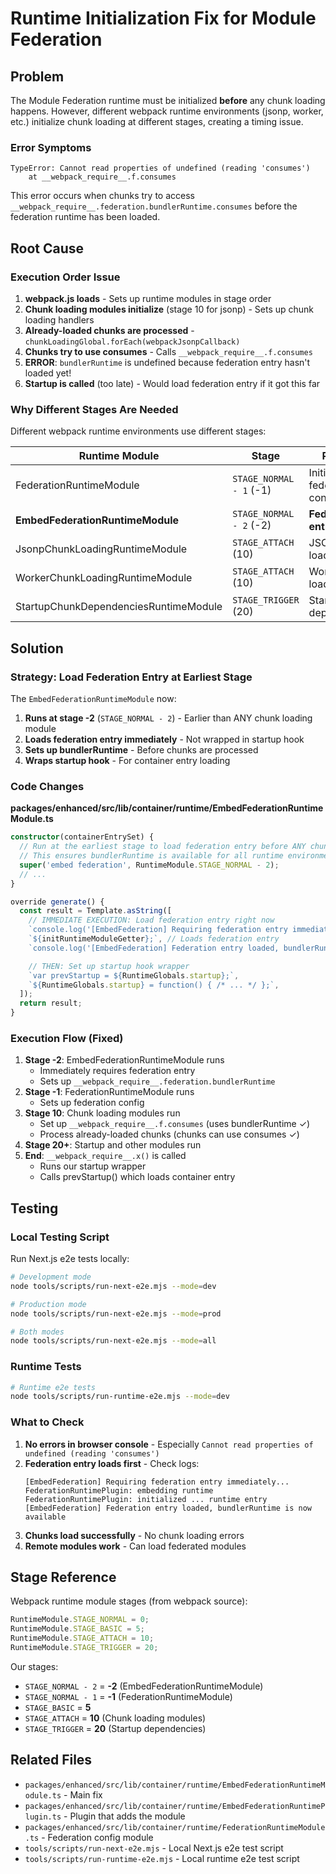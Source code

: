 # Runtime Initialization Fix for Module Federation

## Problem

The Module Federation runtime must be initialized **before** any chunk loading happens. However, different webpack runtime environments (jsonp, worker, etc.) initialize chunk loading at different stages, creating a timing issue.

### Error Symptoms

```
TypeError: Cannot read properties of undefined (reading 'consumes')
    at __webpack_require__.f.consumes
```

This error occurs when chunks try to access `__webpack_require__.federation.bundlerRuntime.consumes` before the federation runtime has been loaded.

## Root Cause

### Execution Order Issue

1. **webpack.js loads** - Sets up runtime modules in stage order
2. **Chunk loading modules initialize** (stage 10 for jsonp) - Sets up chunk loading handlers
3. **Already-loaded chunks are processed** - `chunkLoadingGlobal.forEach(webpackJsonpCallback)`
4. **Chunks try to use consumes** - Calls `__webpack_require__.f.consumes`
5. **ERROR**: `bundlerRuntime` is undefined because federation entry hasn't loaded yet!
6. **Startup is called** (too late) - Would load federation entry if it got this far

### Why Different Stages Are Needed

Different webpack runtime environments use different stages:

| Runtime Module | Stage | Purpose |
|---|---|---|
| FederationRuntimeModule | `STAGE_NORMAL - 1` (-1) | Initial federation config |
| **EmbedFederationRuntimeModule** | `STAGE_NORMAL - 2` (-2) | **Federation entry loading** |
| JsonpChunkLoadingRuntimeModule | `STAGE_ATTACH` (10) | JSONP chunk loading |
| WorkerChunkLoadingRuntimeModule | `STAGE_ATTACH` (10) | Worker chunk loading |
| StartupChunkDependenciesRuntimeModule | `STAGE_TRIGGER` (20) | Startup dependencies |

## Solution

### Strategy: Load Federation Entry at Earliest Stage

The `EmbedFederationRuntimeModule` now:

1. **Runs at stage -2** (`STAGE_NORMAL - 2`) - Earlier than ANY chunk loading module
2. **Loads federation entry immediately** - Not wrapped in startup hook
3. **Sets up bundlerRuntime** - Before chunks are processed
4. **Wraps startup hook** - For container entry loading

### Code Changes

**packages/enhanced/src/lib/container/runtime/EmbedFederationRuntimeModule.ts**

```typescript
constructor(containerEntrySet) {
  // Run at the earliest stage to load federation entry before ANY chunk loading
  // This ensures bundlerRuntime is available for all runtime environments (jsonp, worker, etc.)
  super('embed federation', RuntimeModule.STAGE_NORMAL - 2);
  // ...
}

override generate() {
  const result = Template.asString([
    // IMMEDIATE EXECUTION: Load federation entry right now
    `console.log('[EmbedFederation] Requiring federation entry immediately...');`,
    `${initRuntimeModuleGetter};`, // Loads federation entry
    `console.log('[EmbedFederation] Federation entry loaded, bundlerRuntime is now available');`,

    // THEN: Set up startup hook wrapper
    `var prevStartup = ${RuntimeGlobals.startup};`,
    `${RuntimeGlobals.startup} = function() { /* ... */ };`,
  ]);
  return result;
}
```

### Execution Flow (Fixed)

1. **Stage -2**: EmbedFederationRuntimeModule runs
   - Immediately requires federation entry
   - Sets up `__webpack_require__.federation.bundlerRuntime`
2. **Stage -1**: FederationRuntimeModule runs
   - Sets up federation config
3. **Stage 10**: Chunk loading modules run
   - Set up `__webpack_require__.f.consumes` (uses bundlerRuntime ✓)
   - Process already-loaded chunks (chunks can use consumes ✓)
4. **Stage 20+**: Startup and other modules run
5. **End**: `__webpack_require__.x()` is called
   - Runs our startup wrapper
   - Calls prevStartup() which loads container entry

## Testing

### Local Testing Script

Run Next.js e2e tests locally:

```bash
# Development mode
node tools/scripts/run-next-e2e.mjs --mode=dev

# Production mode
node tools/scripts/run-next-e2e.mjs --mode=prod

# Both modes
node tools/scripts/run-next-e2e.mjs --mode=all
```

### Runtime Tests

```bash
# Runtime e2e tests
node tools/scripts/run-runtime-e2e.mjs --mode=dev
```

### What to Check

1. **No errors in browser console** - Especially `Cannot read properties of undefined (reading 'consumes')`
2. **Federation entry loads first** - Check logs:
   ```
   [EmbedFederation] Requiring federation entry immediately...
   FederationRuntimePlugin: embedding runtime
   FederationRuntimePlugin: initialized ... runtime entry
   [EmbedFederation] Federation entry loaded, bundlerRuntime is now available
   ```
3. **Chunks load successfully** - No chunk loading errors
4. **Remote modules work** - Can load federated modules

## Stage Reference

Webpack runtime module stages (from webpack source):

```typescript
RuntimeModule.STAGE_NORMAL = 0;
RuntimeModule.STAGE_BASIC = 5;
RuntimeModule.STAGE_ATTACH = 10;
RuntimeModule.STAGE_TRIGGER = 20;
```

Our stages:
- `STAGE_NORMAL - 2` = **-2** (EmbedFederationRuntimeModule)
- `STAGE_NORMAL - 1` = **-1** (FederationRuntimeModule)
- `STAGE_BASIC` = **5**
- `STAGE_ATTACH` = **10** (Chunk loading modules)
- `STAGE_TRIGGER` = **20** (Startup dependencies)

## Related Files

- `packages/enhanced/src/lib/container/runtime/EmbedFederationRuntimeModule.ts` - Main fix
- `packages/enhanced/src/lib/container/runtime/EmbedFederationRuntimePlugin.ts` - Plugin that adds the module
- `packages/enhanced/src/lib/container/runtime/FederationRuntimeModule.ts` - Federation config module
- `tools/scripts/run-next-e2e.mjs` - Local Next.js e2e test script
- `tools/scripts/run-runtime-e2e.mjs` - Local runtime e2e test script
